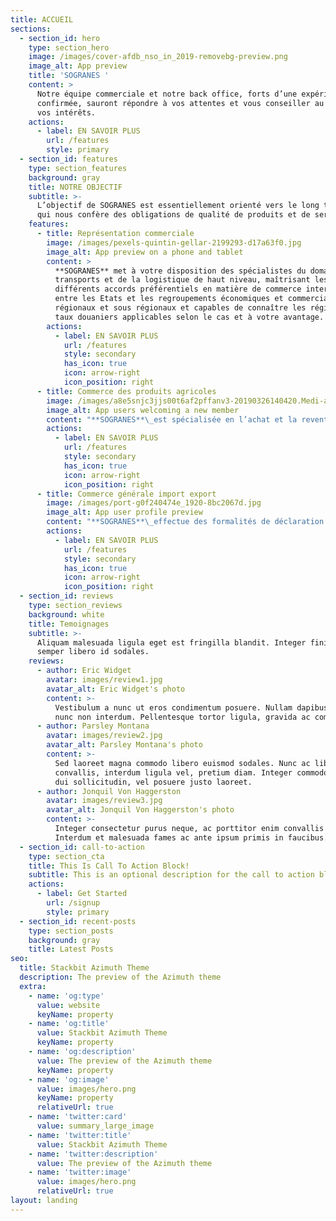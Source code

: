 ```yaml
---
title: ACCUEIL
sections:
  - section_id: hero
    type: section_hero
    image: /images/cover-afdb_nso_in_2019-removebg-preview.png
    image_alt: App preview
    title: 'SOGRANES '
    content: >
      Notre équipe commerciale et notre back office, forts d’une expérience
      confirmée, sauront répondre à vos attentes et vous conseiller au mieux de
      vos intérêts.
    actions:
      - label: EN SAVOIR PLUS
        url: /features
        style: primary
  - section_id: features
    type: section_features
    background: gray
    title: NOTRE OBJECTIF
    subtitle: >-
      L’objectif de SOGRANES est essentiellement orienté vers le long terme, ce
      qui nous confère des obligations de qualité de produits et de services
    features:
      - title: Représentation commerciale
        image: /images/pexels-quintin-gellar-2199293-d17a63f0.jpg
        image_alt: App preview on a phone and tablet
        content: >
          **SOGRANES** met à votre disposition des spécialistes du domaine des
          transports et de la logistique de haut niveau, maîtrisant les
          différents accords préférentiels en matière de commerce international
          entre les Etats et les regroupements économiques et commerciaux
          régionaux et sous régionaux et capables de connaître les régimes ou
          taux douaniers applicables selon le cas et à votre avantage.
        actions:
          - label: EN SAVOIR PLUS
            url: /features
            style: secondary
            has_icon: true
            icon: arrow-right
            icon_position: right
      - title: Commerce des produits agricoles
        image: /images/a8e5snjc3jjs00t6af2pffanv3-20190326140420.Medi-aa95f12f.jpeg
        image_alt: App users welcoming a new member
        content: "**SOGRANES**\_est spécialisée en l’achat et la revente de produits alimentaires. Nous pouvons aussi sur demande, fournir des produits de commerce général.\n"
        actions:
          - label: EN SAVOIR PLUS
            url: /features
            style: secondary
            has_icon: true
            icon: arrow-right
            icon_position: right
      - title: Commerce générale import export
        image: /images/port-g0f240474e_1920-8bc2067d.jpg
        image_alt: App user profile preview
        content: "**SOGRANES**\_effectue des formalités de déclaration à la douane pour le compte de ses clients. A cet effet, elle procède à la passation, à la liquidation, au paiement puis à l’enlèvement des marchandises.\n"
        actions:
          - label: EN SAVOIR PLUS
            url: /features
            style: secondary
            has_icon: true
            icon: arrow-right
            icon_position: right
  - section_id: reviews
    type: section_reviews
    background: white
    title: Temoignages
    subtitle: >-
      Aliquam malesuada ligula eget est fringilla blandit. Integer finibus
      semper libero id sodales.
    reviews:
      - author: Eric Widget
        avatar: images/review1.jpg
        avatar_alt: Eric Widget's photo
        content: >-
          Vestibulum a nunc ut eros condimentum posuere. Nullam dapibus quis
          nunc non interdum. Pellentesque tortor ligula, gravida ac commodo eu.
      - author: Parsley Montana
        avatar: images/review2.jpg
        avatar_alt: Parsley Montana's photo
        content: >-
          Sed laoreet magna commodo libero euismod sodales. Nunc ac libero
          convallis, interdum ligula vel, pretium diam. Integer commodo sem at
          dui sollicitudin, vel posuere justo laoreet.
      - author: Jonquil Von Haggerston
        avatar: images/review3.jpg
        avatar_alt: Jonquil Von Haggerston's photo
        content: >-
          Integer consectetur purus neque, ac porttitor enim convallis vitae.
          Interdum et malesuada fames ac ante ipsum primis in faucibus.
  - section_id: call-to-action
    type: section_cta
    title: This Is Call To Action Block!
    subtitle: This is an optional description for the call to action block.
    actions:
      - label: Get Started
        url: /signup
        style: primary
  - section_id: recent-posts
    type: section_posts
    background: gray
    title: Latest Posts
seo:
  title: Stackbit Azimuth Theme
  description: The preview of the Azimuth theme
  extra:
    - name: 'og:type'
      value: website
      keyName: property
    - name: 'og:title'
      value: Stackbit Azimuth Theme
      keyName: property
    - name: 'og:description'
      value: The preview of the Azimuth theme
      keyName: property
    - name: 'og:image'
      value: images/hero.png
      keyName: property
      relativeUrl: true
    - name: 'twitter:card'
      value: summary_large_image
    - name: 'twitter:title'
      value: Stackbit Azimuth Theme
    - name: 'twitter:description'
      value: The preview of the Azimuth theme
    - name: 'twitter:image'
      value: images/hero.png
      relativeUrl: true
layout: landing
---
```

